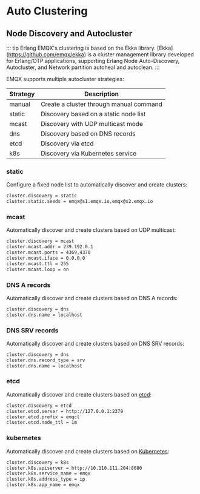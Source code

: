 # Auto Clustering

## Node Discovery and Autocluster

::: tip Erlang
EMQX's clustering is based on the Ekka library.
[Ekka] (https://github.com/emqx/ekka) is a cluster management library developed for
Erlang/OTP applications, supporting Erlang Node Auto-Discovery, Autocluster, and
Network partition autoheal and autoclean.
:::

EMQX supports multiple autocluster strategies:

| Strategy | Description       |
| -------- | ----------------- |
| manual   | Create a cluster through manual command |
| static   | Discovery based on a static node list |
| mcast    | Discovery with UDP multicast mode |
| dns      | Discovery based on DNS records |
| etcd     | Discovery via etcd |
| k8s      | Discovery via Kubernetes service |

### static
Configure a fixed node list to automatically discover and create clusters:

```bash
cluster.discovery = static
cluster.static.seeds = emqx@s1.emqx.io,emqx@s2.emqx.io
```

### mcast

Automatically discover and create clusters based on UDP multicast:

```bash
cluster.discovery = mcast
cluster.mcast.addr = 239.192.0.1
cluster.mcast.ports = 4369,4370
cluster.mcast.iface = 0.0.0.0
cluster.mcast.ttl = 255
cluster.mcast.loop = on
```

### DNS A records

Automatically discover and create clusters based on DNS A records:

```bash
cluster.discovery = dns
cluster.dns.name = localhost
```

### DNS SRV records

Automatically discover and create clusters based on DNS SRV records:

```bash
cluster.discovery = dns
cluster.dns.record_type = srv
cluster.dns.name = localhost
```

### etcd

Automatically discover and create clusters based on [etcd](https://coreos.com/etcd/):

```bash
cluster.discovery = etcd
cluster.etcd.server = http://127.0.0.1:2379
cluster.etcd.prefix = emqcl
cluster.etcd.node_ttl = 1m
```

### kubernetes

Automatically discover and create clusters based on [Kubernetes](https://kubernetes.io/):

```bash
cluster.discovery = k8s
cluster.k8s.apiserver = http://10.110.111.204:8080
cluster.k8s.service_name = emqx
cluster.k8s.address_type = ip
cluster.k8s.app_name = emqx
```
